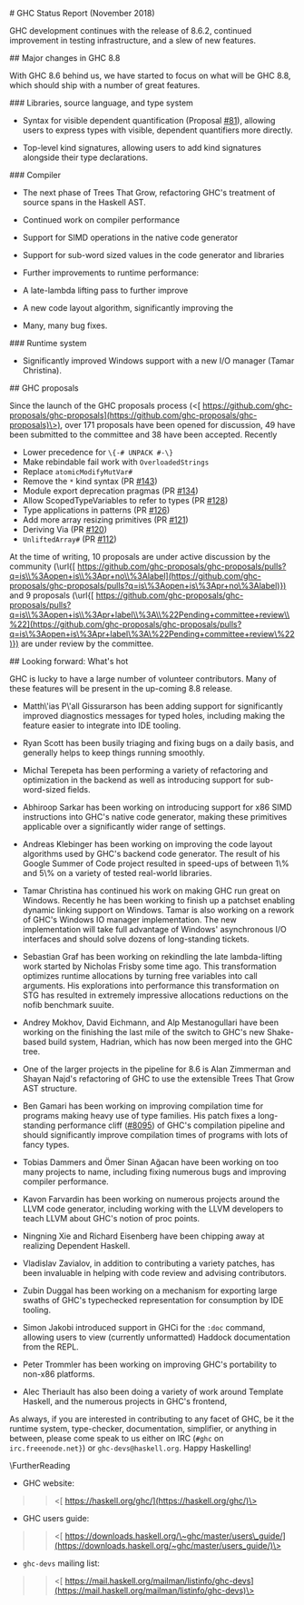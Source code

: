
\# GHC Status Report (November 2018)



GHC development continues with the release of 8.6.2, continued improvement in
testing infrastructure, and a slew of new features.



\#\# Major changes in GHC 8.8



With GHC 8.6 behind us, we have started to focus on what will be GHC 8.8, which
should ship with a number of great features.



\#\#\# Libraries, source language, and type system


- Syntax for visible dependent quantification (Proposal [\#81](https://gitlab.staging.haskell.org/ghc/ghc/issues/81)), allowing
  users to express types with visible, dependent quantifiers more directly.

- Top-level kind signatures, allowing users to add kind signatures alongside
  their type declarations.


\#\#\# Compiler


- The next phase of Trees That Grow, refactoring GHC's treatment of source
  spans in the Haskell AST.


  


- Continued work on compiler performance

- Support for SIMD operations in the native code generator

- Support for sub-word sized values in the code generator and libraries

- Further improvements to runtime performance:

- A late-lambda lifting pass to further improve

- A new code layout algorithm, significantly improving the 

- Many, many bug fixes.


\#\#\# Runtime system


- Significantly improved Windows support with a new I/O manager (Tamar Christina).


\#\# GHC proposals



Since the launch of the GHC proposals process
(\<[
https://github.com/ghc-proposals/ghc-proposals](https://github.com/ghc-proposals/ghc-proposals)\>), over 171 proposals have
been opened for discussion, 49 have been submitted to the committee and 38 have
been accepted. Recently 


- Lower precedence for `\{-# UNPACK #-\}`
- Make rebindable fail work with `OverloadedStrings`
- Replace `atomicModifyMutVar#`
- Remove the `*` kind syntax (PR [\#143](https://gitlab.staging.haskell.org/ghc/ghc/issues/143))
- Module export deprecation pragmas (PR [\#134](https://gitlab.staging.haskell.org/ghc/ghc/issues/134))
- Allow ScopedTypeVariables to refer to types (PR [\#128](https://gitlab.staging.haskell.org/ghc/ghc/issues/128))
- Type applications in patterns (PR [\#126](https://gitlab.staging.haskell.org/ghc/ghc/issues/126))
- Add more array resizing primitives (PR [\#121](https://gitlab.staging.haskell.org/ghc/ghc/issues/121))
- Deriving Via (PR [\#120](https://gitlab.staging.haskell.org/ghc/ghc/issues/120))
- `UnliftedArray#` (PR [\#112](https://gitlab.staging.haskell.org/ghc/ghc/issues/112))


At the time of writing,
10 proposals are under active discussion by the community
(\\url{[
https://github.com/ghc-proposals/ghc-proposals/pulls?q=is\\%3Aopen+is\\%3Apr+no\\%3Alabel](https://github.com/ghc-proposals/ghc-proposals/pulls?q=is\%3Aopen+is\%3Apr+no\%3Alabel)})
and
9 proposals
(\\url{[
https://github.com/ghc-proposals/ghc-proposals/pulls?q=is\\%3Aopen+is\\%3Apr+label\\%3A\\%22Pending+committee+review\\%22](https://github.com/ghc-proposals/ghc-proposals/pulls?q=is\%3Aopen+is\%3Apr+label\%3A\%22Pending+committee+review\%22)})
are under review by the committee.



\#\# Looking forward: What's hot



GHC is lucky to have a large number of volunteer contributors. Many of these
features will be present in the up-coming 8.8 release.


- Matth\\'ias P\\'all Gissurarson has been adding support for significantly
  improved diagnostics messages for typed holes, including making the feature
  easier to integrate into IDE tooling.

- Ryan Scott has been busily triaging and fixing bugs on a daily basis, and
  generally helps to keep things running smoothly.

- Michal Terepeta has been performing a variety of refactoring and
  optimization in the backend as well as introducing support for sub-word-sized
  fields.

- Abhiroop Sarkar has been working on introducing support for x86 SIMD
  instructions into GHC's native code generator, making these primitives
  applicable over a significantly wider range of settings.


   


- Andreas Klebinger has been working on improving the code layout algorithms
  used by GHC's backend code generator. The result of his Google Summer of Code
  project resulted in speed-ups of between 1\\% and 5\\% on a variety of tested
  real-world libraries.


   


- Tamar Christina has continued his work on making GHC run great on
  Windows. Recently he has been working to finish up a patchset enabling
  dynamic linking support on Windows. Tamar is also working on a rework
  of GHC's Windows IO manager implementation. The new implementation
  will take full advantage of Windows' asynchronous I/O interfaces and
  should solve dozens of long-standing tickets.

- Sebastian Graf has been working on rekindling the late lambda-lifting work
  started by Nicholas Frisby some time ago. This transformation optimizes
  runtime allocations by turning free variables into call arguments.
  His explorations into performance this transformation on STG has
  resulted in extremely impressive allocations reductions on the nofib
  benchmark suuite.


   


- Andrey Mokhov, David Eichmann, and Alp Mestanogullari have been working on the
  finishing the last mile of the switch to GHC's new Shake-based build system,
  Hadrian, which has now been merged into the GHC tree.


   


- One of the larger projects in the pipeline for 8.6 is Alan Zimmerman
  and Shayan Najd's refactoring of GHC to use the extensible Trees That
  Grow AST structure.


   


- Ben Gamari has been working on improving compilation time for programs
  making heavy use of type families. His patch fixes a long-standing performance
  cliff ([\#8095](https://gitlab.staging.haskell.org/ghc/ghc/issues/8095)) of GHC's compilation pipeline and should significantly improve
  compilation times of programs with lots of fancy types.

- Tobias Dammers and Ömer Sinan Ağacan have been working on too many
  projects to name, including fixing numerous bugs and improving compiler
  performance.

- Kavon Farvardin has been working on numerous projects around the LLVM code
  generator, including working with the LLVM developers to teach LLVM about
  GHC's notion of proc points.

- Ningning Xie and Richard Eisenberg have been chipping away at realizing
  Dependent Haskell.

- Vladislav Zavialov, in addition to contributing a variety patches, has been
  invaluable in helping with code review and advising contributors.

- Zubin Duggal has been working on a mechanism for exporting large swaths of
  GHC's typechecked representation for consumption by IDE tooling.

- Simon Jakobi introduced support in GHCi for the `:doc` command,
  allowing users to view (currently unformatted) Haddock documentation from the
  REPL.

- Peter Trommler has been working on improving GHC's portability to non-x86
  platforms.

- Alec Theriault has also been doing a variety of work around Template
  Haskell, and the numerous projects in GHC's frontend,


As always, if you are interested in contributing to any facet of GHC, be
it the runtime system, type-checker, documentation, simplifier, or
anything in between, please come speak to us either on IRC (`#ghc` on
`irc.freeenode.net}`) or `ghc-devs@haskell.org`. Happy Haskelling!



\\FurtherReading


- GHC website:

>
> >
> >
> > \<[ https://haskell.org/ghc/](https://haskell.org/ghc/)\>
> >
> >
>

- GHC users guide:

>
> >
> >
> > \<[
> > https://downloads.haskell.org/\~ghc/master/users\_guide/](https://downloads.haskell.org/~ghc/master/users_guide/)\>
> >
> >
>

- `ghc-devs` mailing list:

>
> >
> >
> > \<[
> > https://mail.haskell.org/mailman/listinfo/ghc-devs](https://mail.haskell.org/mailman/listinfo/ghc-devs)\>
> >
> >
>

